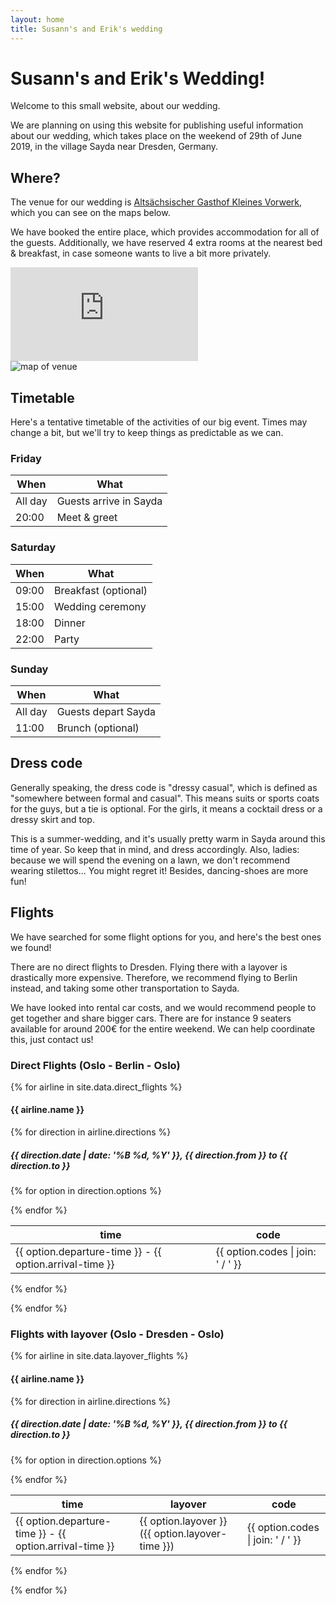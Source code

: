 ```yaml
---
layout: home
title: Susann's and Erik's wedding
---
```


<div id="countdown" class="h2 mx-auto w-100 text-center mb-5"></div>

# Susann's and Erik's Wedding!

Welcome to this small website, about our wedding.

We are planning on using this website for publishing useful information about
our wedding, which takes place on the weekend of 29th of June 2019, in the
village Sayda near Dresden, Germany.

## Where?

The venue for our wedding is [Altsächsischer Gasthof Kleines Vorwerk](https://www.kleines-vorwerk.de/),
which you can see on the maps below.

We have booked the entire place, which provides accommodation for all of the
guests. Additionally, we have reserved 4 extra rooms at the nearest bed &
breakfast, in case someone wants to live a bit more privately.

<div id="venue-map" class="row">
  <iframe class="embed-responsive-item" src="https://www.google.com/maps/embed?pb=!1m18!1m12!1m3!1d322574.75213734654!2d13.167321244366743!3d50.829823675707395!2m3!1f0!2f0!3f0!3m2!1i1024!2i768!4f13.1!3m3!1m2!1s0x4709faf0ac42353b%3A0xa9716480daa2b72c!2sAlts%C3%A4chsischer+Gasthof+Kleines+Vorwerk!5e0!3m2!1sen!2sno!4v1548194453426" frameborder="0" allowfullscreen></iframe>
</div>

<div id="venue-map-2" class="row pt-4 d-block">
<img class="img-fluid w-100" src="{% link /assets/venue-map.svg %}" alt="map of venue">
</div>


## Timetable

Here's a tentative timetable of the activities of our big event. Times may
change a bit, but we'll try to keep things as predictable as we can.

<div class="row">
<div class="col-md-4" markdown="1">

### Friday

| When    | What                                                        |
|---------|-------------------------------------------------------------|
| All day | <i class="fas fa-plane-arrival"></i> Guests arrive in Sayda |
| 20:00   | <i class="fas fa-glass-martini-alt"></i> Meet & greet       |

</div>
<div class="col-md-4" markdown="1">

### Saturday

| When  | What                                                |
|-------|-----------------------------------------------------|
| 09:00 | <i class="fas fa-mug-hot"></i> Breakfast (optional) |
| 15:00 | <i class="fas fa-heart"></i> Wedding ceremony       |
| 18:00 | <i class="fas fa-utensils"></i> Dinner              |
| 22:00 | <i class="fas fa-glass-cheers"></i> Party           |

</div>
<div class="col-md-4" markdown="1">

### Sunday

| When    | What                                                       |
|---------|------------------------------------------------------------|
| All day | <i class="fas fa-plane-departure"></i> Guests depart Sayda |
| 11:00   | <i class="fas fa-mug-hot"></i> Brunch (optional)           |

</div>
</div>

## Dress code

Generally speaking, the dress code is "dressy casual", which is defined as
"somewhere between formal and casual". This means suits or sports coats for
the guys, but a tie is optional. For the girls, it means a cocktail dress or
a dressy skirt and top.

This is a summer-wedding, and it's usually pretty warm in Sayda around this
time of year. So keep that in mind, and dress accordingly. Also, ladies:
because we will spend the evening on a lawn, we don't recommend wearing
stilettos... You might regret it! Besides, dancing-shoes are more fun!

## Flights

We have searched for some flight options for you, and here's the best ones we
found!

There are no direct flights to Dresden. Flying there with a layover is
drastically more expensive. Therefore, we recommend flying to Berlin instead,
and taking some other transportation to Sayda.

We have looked into rental car costs, and we would recommend people to get
together and share bigger cars. There are for instance 9 seaters available
for around 200€ for the entire weekend. We can help coordinate this, just
contact us!

### Direct Flights (Oslo - Berlin - Oslo)

{% for airline in site.data.direct_flights %}
<h4>{{ airline.name }}</h4>

<div class="row">

{% for direction in airline.directions %}

<div class="col-md-6">
<h5>{{ direction.date | date: '%B %d, %Y' }}, {{ direction.from }} to {{ direction.to }} </h5>

<table class="table">
  <thead>
    <tr>
      <th scope="col">time</th>
      <th scope="col">code</th>
    </tr>
  </thead>
  <tbody>

  {% for option in direction.options %}
  <tr>
    <td>{{ option.departure-time }} - {{ option.arrival-time }}</td>
    <td>{{ option.codes | join: ' / ' }}</td>
  </tr>
  {% endfor %}

  </tbody>
</table>

</div>

{% endfor %}

</div>

{% endfor %}

### Flights with layover (Oslo - Dresden - Oslo)

{% for airline in site.data.layover_flights %}
<h4>{{ airline.name }}</h4>

<div class="row">

{% for direction in airline.directions %}

<div class="col-md-6">
<h5>{{ direction.date | date: '%B %d, %Y' }}, {{ direction.from }} to {{ direction.to }} </h5>

<table>
  <thead>
    <tr>
      <th scope="col">time</th>
      <th scope="col">layover</th>
      <th scope="col">code</th>
    </tr>
  </thead>
  <tbody>

  {% for option in direction.options %}
  <tr>
    <td>{{ option.departure-time }} - {{ option.arrival-time }}</td>
    <td>{{ option.layover }} ({{ option.layover-time }})</td>
    <td>{{ option.codes | join: ' / ' }}</td>
  </tr>
  {% endfor %}

  </tbody>
</table>

</div>

{% endfor %}

</div>

{% endfor %}

<script>
  var target = new Date('June 29, 2019 15:00 (UTC)');
  var countdown = document.getElementById('countdown');

  function updateCountdown() {
    var now = new Date();
    var diff = target - now;
    if (diff < 0) {
      countdown.innerHTML = '';
      return false;
    }

    function pluralize(num, word) {
      return num + " " + (num == 1 ? word : word + 's');
    }

    var days = Math.floor(diff / (1000 * 60 * 60 * 24));
    var hours = Math.floor((diff % (1000 * 60 * 60 * 24)) / (1000 * 60 * 60));
    var minutes = Math.floor((diff % (1000 * 60 * 60)) / (1000 * 60));
    var seconds = Math.floor((diff % (1000 * 60)) / 1000);
    var strings = [
      pluralize(days, 'day'),
      pluralize(hours, 'hour'),
      pluralize(minutes, 'minute'),
      pluralize(seconds, 'second'),
    ];
    countdown.innerHTML = strings.slice(0, -1).join(', ') + ' and ' + strings.slice(-1);
    return true;
  }

  if (updateCountdown()) {
    var i = setInterval(function() {
      if (!updateCountdown())
        clearInterval(i);
    }, 1000);
  }
</script>
